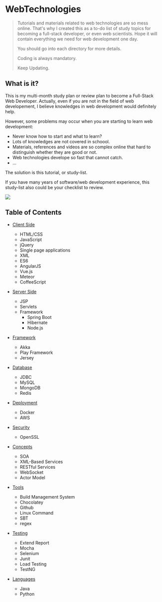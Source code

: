# WebTechnologies
> Tutorials and materials related to web technologies are so mess online. That's why I created this as a to-do list of study topics for becoming a full-stack developer, or even web scientists. Hope it will contain everything we need for web development one day.    
>
> You should go into each directory for more details.  
>
> Coding is always mandatory.  
>
> Keep Updating.


## What is it?  
This is my multi-month study plan or review plan to become a Full-Stack Web Developer. Actually, even if you are not in the field of web developement, I believe knowledges in web development would definitely help.  
    
However, some problems may occur when you are starting to learn web development:
   * Never know how to start and what to learn?
   * Lots of knowledges are not covered in schoool.  
   * Materials, references and videos are so complex online that hard to distinguish whether they are good or not.  
   * Web technologies develope so fast that cannot catch.  
   * ...
   
The solution is this tutorial, or study-list.   

If you have many years of software/web development experience, this study-list also could be your checklist to review.

![](http://www.olubukolaagboola.com/wp-content/uploads/2017/02/web-developer-Olubukola-Agboola.png)  

## Table of Contents
* [Client Side](./Client%20Side)
    * HTML/CSS
    * JavaScript
    * jQuery
    * Single page applications
    * XML
	* ES6
	* AngularJS
	* Vue.js
	* Meteor
	* CoffeeScript 


* [Server Side](./Server%20Side)
    * JSP
    * Servlets
    * Framework
      * Spring Boot
      * Hibernate
	  * Node.js
      
* [Framework](./Framework)
    * Akka
    * Play Framework
    * Jersey

* [Database](./Database)
    * JDBC
    * MySQL
    * MongoDB
    * Redis

* [Deployment](./Deployment)
	* Docker
	* AWS
	
* [Security](./Security)
	* OpenSSL
    
* [Concepts](./Concepts)
    * SOA
    * XML-Based Services
    * RESTful Services
	* WebSocket
	* Actor Model

* [Tools](./Tools)
    * Build Management System
    * Chocolatey
    * Github
    * Linux Command
    * SBT
	* regex
    
* [Testing](./Testing)
    * Extend Report
    * Mocha
    * Selenium
	* Junit
	* Load Testing
	* TestNG

* [Languages](./Languages)
	* Java
	* Python
